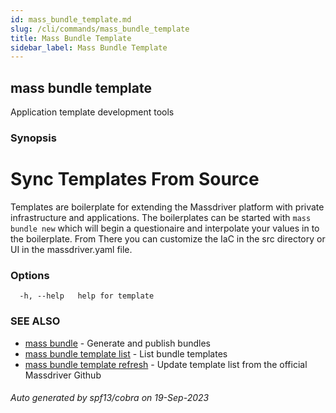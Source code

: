```yaml
---
id: mass_bundle_template.md
slug: /cli/commands/mass_bundle_template
title: Mass Bundle Template
sidebar_label: Mass Bundle Template
---
```

## mass bundle template

Application template development tools

### Synopsis

# Sync Templates From Source

Templates are boilerplate for extending the Massdriver platform with private infrastructure and applications. The boilerplates can be started with `mass bundle new` which will begin a questionaire
and interpolate your values in to the boilerplate. From There you can customize the IaC in the src directory or UI in the massdriver.yaml file.


### Options

```
  -h, --help   help for template
```

### SEE ALSO

* [mass bundle](/cli/commands/mass_bundle)	 - Generate and publish bundles
* [mass bundle template list](/cli/commands/mass_bundle_template_list)	 - List bundle templates
* [mass bundle template refresh](/cli/commands/mass_bundle_template_refresh)	 - Update template list from the official Massdriver Github

###### Auto generated by spf13/cobra on 19-Sep-2023
